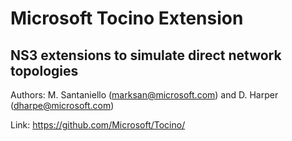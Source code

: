 
# Microsoft Tocino Extension
## NS3 extensions to simulate direct network topologies

Authors: M. Santaniello (marksan@microsoft.com) and D. Harper (dharpe@microsoft.com)

Link: https://github.com/Microsoft/Tocino/
